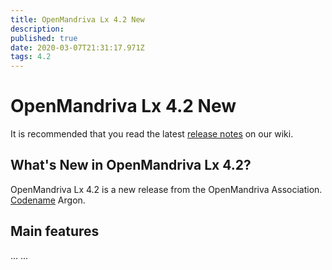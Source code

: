 ```yaml
---
title: OpenMandriva Lx 4.2 New
description: 
published: true
date: 2020-03-07T21:31:17.971Z
tags: 4.2
---
```


# OpenMandriva Lx 4.2 New

It is recommended that you read the latest [release notes](/releases/omlx42/notes) on our wiki.

## What's New in OpenMandriva Lx 4.2?
OpenMandriva Lx 4.2 is a new release from the OpenMandriva Association. [Codename](/releases/codename) Argon.

## Main features
...
...
